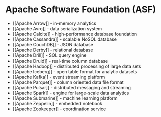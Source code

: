 # Apache Software Foundation (ASF)


- [[Apache Arrow]] - in-memory analytics
- [[Apache Avro]] - data serialization system
- [[Apache Calcite]] - high-performance database foundation
- [[Apache Cassandra]] - scalable NoSQL database
- [[Apache CouchDB]] - JSON database
- [[Apache Derby]] - relational database
- [[Apache Drill]] - SQL query engine
- [[Apache Druid]] - real-time column database
- [[Apache Hadoop]] - distributed processing of large data sets
- [[Apache Iceberg]] - open table format for analytic datasets
- [[Apache Kafka]] - event streaming platform
- [[Apache Parquet]] - column oriented data file format
- [[Apache Pulsar]] - distributed messaging and streaming
- [[Apache Spark]] - engine for large-scale data analytics
- [[Apache Submarine]] - machine learning platform
- [[Apache Zeppelin]] - embedded notebook
- [[Apache Zookeeper]] - coordination service

